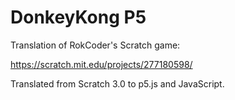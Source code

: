 # DonkeyKong P5
Translation of RokCoder's Scratch game:

https://scratch.mit.edu/projects/277180598/

Translated from Scratch 3.0 to p5.js and JavaScript.
